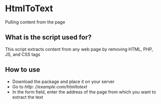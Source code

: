 # HtmlToText
Pulling content from the page
## What is the script used for?
This script extracts content from any web page by removing HTML, PHP, JS, and CSS tags
## How to use
- Download the package and place it on your server
- Go to *http: //example.com/htmltotext*
- In the form field, enter the address of the page from which you want to extract the text
